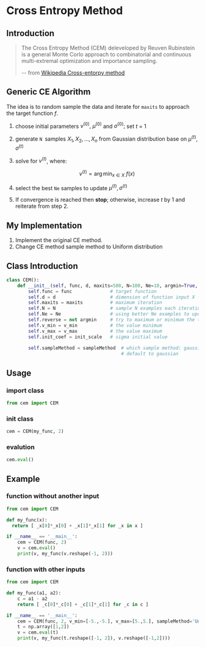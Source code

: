 # Cross Entropy Method

## Introduction

>  The Cross Entropy Method (CEM) deleveloped by Reuven Rubinstein is a general Monte Corlo approach to combinatorial and continuous multi-extremal optimization and importance sampling. 
>
> -- from [Wikipedia Cross-entorpy method](https://en.wikipedia.org/wiki/Cross-entropy_method)

## Generic CE Algorithm

The idea is to random sample the data and iterate for `maxits` to approach the target function $f$.

1. choose initial parameters $v^{(0)},\ \mu^{(0)}$ and $\sigma^{(0)};$ set $t$ = 1

2. generate `N `samples $X_1, X_2, ..., X_n$ from Gaussian distribution base on $\mu^{(t)}, \sigma^{(t)}$

3. solve for $v^{(t)}$, where:

   $$v^{(t)} = \arg\min_{x\in X}\ f(x)$$

4.  select the best `Ne` samples to update $\mu^{(t)}, \sigma^{(t)}​$

5. If convergence is reached then **stop**; otherwise, increase $t$ by 1 and reiterate from step 2.

## My Implementation

1. Implement the original CE method.
2. Change CE method sample method to Uniform distribution

## Class Introduction

```python
class CEM():
    def __init__(self, func, d, maxits=500, N=100, Ne=10, argmin=True, v_min=None, v_max=None, init_scale=1, sampleMethod='Gaussian')
        self.func = func              # target function
        self.d = d                    # dimension of function input X
        self.maxits = maxits          # maximum iteration
        self.N = N                    # sample N examples each iteration
        self.Ne = Ne                  # using better Ne examples to update mu and sigma
        self.reverse = not argmin     # try to maximum or minimum the target function
        self.v_min = v_min            # the value minimum
        self.v_max = v_max            # the value maximum
        self.init_coef = init_scale   # sigma initial value
        
        self.sampleMethod = sampleMethod  # which sample method: gaussian or uniform, 
                                          # default to gaussian
```

## Usage 

### import class

``` python
from cem import CEM
```

### init class

```python
cem = CEM(my_func, 2)
```

### evalution

```python
cem.eval()
```

## Example

### function without another input

```python
from cem import CEM

def my_func(x):
  return [ _x[0]*_x[0] + _x[1]*_x[1] for _x in x ]

if __name__ == '__main__':
    cem = CEM(func, 2)
    v = cem.eval()
    print(v, my_func(v.reshape(-1, 2)))
```

### function with other inputs

```python
from cem import CEM

def my_func(a1, a2):
	c = a1 - a2
	return [ _c[0]*_c[0] + _c[1]*_c[1] for _c in c ]

if __name__ == '__main__':
    cem = CEM(func, 2, v_min=[-5.,-5.], v_max=[5.,5.], sampleMethod='Uniform')
    t = np.array([1,2])
    v = cem.eval(t)
    print(v, my_func(t.reshape([-1, 2]), v.reshape([-1,2])))
```

